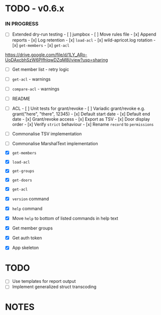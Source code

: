 # TODO - v0.6.x

### IN PROGRESS

- [ ] Extended dry-run testing
      - [ ] jumpbox
      - [ ] Move rules file
      - [x] Append reports
      - [x] Log retention
      - [x] `load-acl`
      - [x] wild-apricot.log rotation
      - [x] `get-members`
      - [x] `get-acl`

https://drive.google.com/file/d/1LY_ARo-UoDAxcbhSzW6PIfhlqwDZqM8l/view?usp=sharing

- [ ] Get member list
      - retry logic

- [ ] `get-acl`
      - warnings

- [ ] `compare-acl`
      - warnings

- [ ] README

- [ ] ACL
      - [ ] Unit tests for grant/revoke
      - [ ] Variadic grant/revoke e.g. grant("here", "there", 12345)
      - [x] Default start date
      - [x] Default end date
      - [x] Grant/revoke access
      - [x] Export as TSV
      - [x] Door display order
      - [x] Verify `strict` behaviour
      - [x] Rename `record` to `permissions`

- [ ] Commonalise TSV implementation
- [ ] Commonalise MarshalText implementation

- [x] `get-members`
- [x] `load-acl`
- [x] `get-groups`
- [x] `get-doors`
- [x] `get-acl`
- [x] `version` command
- [x] `help` command
- [x] Move `help` to bottom of listed commands in help text
- [x] Get member groups
- [x] Get auth token
- [x] App skeleton

# TODO

- [ ] Use templates for report output
- [ ] Implement generalized struct transcoding

# NOTES